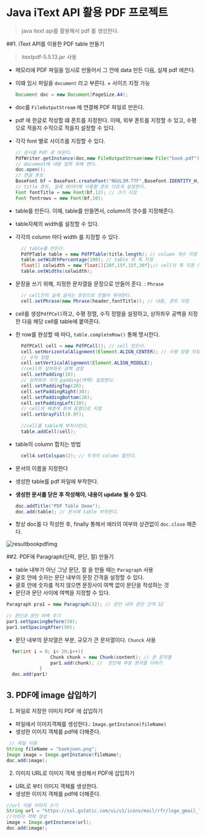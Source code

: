 # Java iText API 활용 PDF 프로젝트
> java itext api를 활용해서 pdf 를 생성한다.

##1. iText API를 이용한 PDF table 만들기
> itextpdf-5.5.13.jar 사용
- 메모리에 PDF 파일을 임시로 만들어서 그 안에 data 만든 다음, 실제 pdf 에쓴다.
- 이떄 임시 파일을 `document` 라고 부른다. + 사이즈 지정 가능
    ```java
    Document doc = new Document(PageSize.A4);
    ```
- doc를 `FileOutputStream` 에 연결해 PDF 파일로 만든다.
- pdf 에 한글로 작성할 떄 폰트를 지정한다. 이때, 외부 폰트를 지정할 수 있고, 수평으로 적을지 수직으로 적을지 설정할 수 있다.
- 각각 font 별로 사이즈를 지정할 수 있다.  
    ```java
  // 문서를 Pdf 로 바꾼다.
    PdfWriter.getInstance(doc,new FileOutputStream(new File("book.pdf"))); // 이 document를 해당 출력 스트림에 연결해서 pdf 파일로 만든다. (연결만 한것)
    // document에 내용 입력 위해 연다.
    doc.open();
    // 한글 폰트
    BaseFont bf = BaseFont.createFont("NGULIM.TTF",BaseFont.IDENTITY_H,BaseFont.NOT_EMBEDDED) ; // 폰트이름, 수평 작성, 폰트는 외부 폰트이다.
    // title 폰트, 실제 데이터에 사용할 폰트 다르게 설정한다.
    Font fontTitle = new Font(bf,12); // 크기 지정
    Font fontrows = new Font(bf,10);
    ```

- table를 만든다. 이때, table를 만들면서, column의 갯수를 지정해준다.
- table자체의 width를 설정할 수 있다.
- 각각의 column 마다 width 를 지정할 수 있다.
  ```java
    // table를 만든다.
    PdfPTable table = new PdfPTable(title.length); // column 개수 지정 -> title 길이 만큼
    table.setWidthPercentage(100); // table 의 폭 지정
    float[] colwidth = new float[]{20f,15f,15f,30f};// cell의 폭 지정 (column의 폭)
    table.setWidths(colwidth);
  ```
- 문장을 쓰기 위해, 지정한 문자열을 문장으로 만들어 준다. : `Phrase`
  ```java
    // cell안의 실제 글자는 문장으로 만들어 줘야한다.
    cell.setPhrase(new Phrase(header,fontTitle)); // 내용, 폰트 지정
  ```
- cell를 생성`PdfPCell`하고, 수평 정렬, 수직 정렬을 설정하고, 상하좌우 공백을 지정한 다음 해당 cell를 table에 붙여준다. 
- 한 row를 완성할 때 마다, `table.completeRow()` 통해 명시한다.
  ```java
    PdfPCell cell = new PdfPCell(); // cell 만든다.
    cell.setHorizontalAlignment(Element.ALIGN_CENTER); // 수평 정렬 지정
    // 수직 정렬
    cell.setVerticalAlignment(Element.ALIGN_MIDDLE);
    //cell의 상하좌우 공백 설정
    cell.setPadding(10);
    // 상하좌우 각각 padding(여백) 설정한다.
    cell.setPaddingTop(20);
    cell.setPaddingRight(30);
    cell.setPaddingBottom(20);
    cell.setPaddingLeft(30);
    // cell의 배경색 회색 음영으로 지정
    cell.setGrayFill(0.9f);
    
    //cell를 table에 부착시킨다.
    table.addCell(cell);
    ```
           
- table의 column 합치는 방법
  ```java
    cell4.setColspan(2); // 두개의 column 합친다.
  ```
- 문서의 이름을 지정한다
- 생성한 table를 pdf 파일에 부착한다.
- __생성한 문서를 닫은 후 작성해야, 내용이 update 될 수 있다.__  
    ```java
    doc.addTitle("PDF Table Demo");
    doc.add(table); // 문서에 table 부착한다.
    ```  
- 항상 doc를 다 작성한 후, finally 통해서 에러의 여부와 상관없이 `doc.close` 해준다.

![resultbookpdfimg](C:\JavaTPC\workspace\JavaTPCProject\img\bookpdfresult.JPG)

##2. PDF에 Paragraph(단락, 문단, 절) 만들기 
- table 내부가 아닌 그냥 문단, 절 을 만들 때는 `Paragraph` 사용
- 괄호 안에 숫자는 문단 내부의 문장 간격을 설정할 수 있다.
- 괄호 안에 숫자를 적지 않으면 문장사이 여백 없이 문단을 작성하는 것  
- 문단과 문단 사이에 여백을 지정할 수 있다.
```java
Paragraph pra1 = new Paragraph(32); // 문단 내부 문단 간격 32
        
// 문단과 문단 여백 주기
par1.setSpacingBefore(50);
par1.setSpacingAfter(50);

```
- 문단 내부의 문자열은 부분, 규모가 큰 문자열이다. `Chunck` 사용
```java
  for(int i = 0; i< 20;i++){
                Chunk chunk = new Chunk(content); // 큰 문자열
                par1.add(chunk); //  문단에 부분 문자열 더하기
            }
  doc.add(par1)
```

## 3. PDF에 image 삽입하기
1. 파일로 저장한 이미지 PDF 에 삽입하기
- 파일에서 이미지객체를 생성한다.: `Image.getInstance(fileName)`
- 생성한 이미지 객체를 pdf에 더해준다.
```java
 // 파일 이용
String fileName = "baekjoon.png";
Image image = Image.getInstance(fileName);
doc.add(image);
```
2. 이미지 URL로 이미지 객체 생성해서 PDF에 삽입하기
- URL로 부터 이미지 객체를 생성한다.
- 생성한 이미지 객체를 pdf에 더해준다.
```java
//url 이용 이미지 쓰기
String url = "https://ssl.gstatic.com/ui/v1/icons/mail/rfr/logo_gmail_lockup_default_1x_r2.png";
//이미지 객체 생성
image = Image.getInstance(url);
doc.add(image);

```
